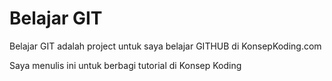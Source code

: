 # Belajar GIT

Belajar GIT adalah project untuk saya belajar GITHUB di KonsepKoding.com

Saya menulis ini untuk berbagi tutorial di Konsep Koding
